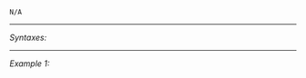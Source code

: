 `N/A`


---
*Syntaxes:*

<!-- [] call `BIS_fnc_showRespawnMenuPositionMapHandle` -->

---
*Example 1:*

<!-- 
```sqf
[] call BIS_fnc_showRespawnMenuPositionMapHandle;
``` -->